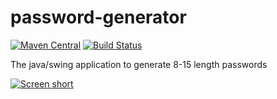 password-generator
==================

[![Maven Central](https://img.shields.io/maven-central/v/com.github.javadev/password-generator.svg)](http://search.maven.org/#search%7Cga%7C1%7Cg%3A%22com.github.javadev%22%20AND%20a%3A%22password-generator%22)
[![Build Status](https://secure.travis-ci.org/javadev/password-generator.svg)](http://travis-ci.org/javadev/password-generator)

The java/swing application to generate 8-15 length passwords

[![Screen short](https://raw.github.com/javadev/password-generator/master/password-generator.png)](https://github.com/javadev/password-generator)
